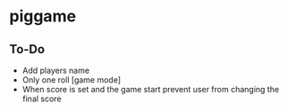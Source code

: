 # piggame

## To-Do

* Add players name
* Only one roll [game mode]
* When score is set and the game start prevent user from changing the final score
